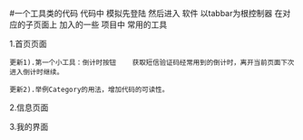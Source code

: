 #一个工具类的代码
代码中  模拟先登陆 然后进入 软件  以tabbar为根控制器 在对应的子页面上 加入的一些 项目中 常用的工具 

1.首页页面

    更新1).第一个小工具：倒计时按钮    获取短信验证码经常用到的倒计时，离开当前页面下次进入倒计时继续。

    更新2).举例Category的用法，增加代码的可读性。
    
2.信息页面

3.我的界面  
